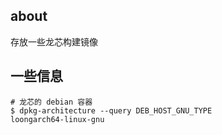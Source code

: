 ## about

存放一些龙芯构建镜像

## 一些信息

```
# 龙芯的 debian 容器
$ dpkg-architecture --query DEB_HOST_GNU_TYPE
loongarch64-linux-gnu
```
